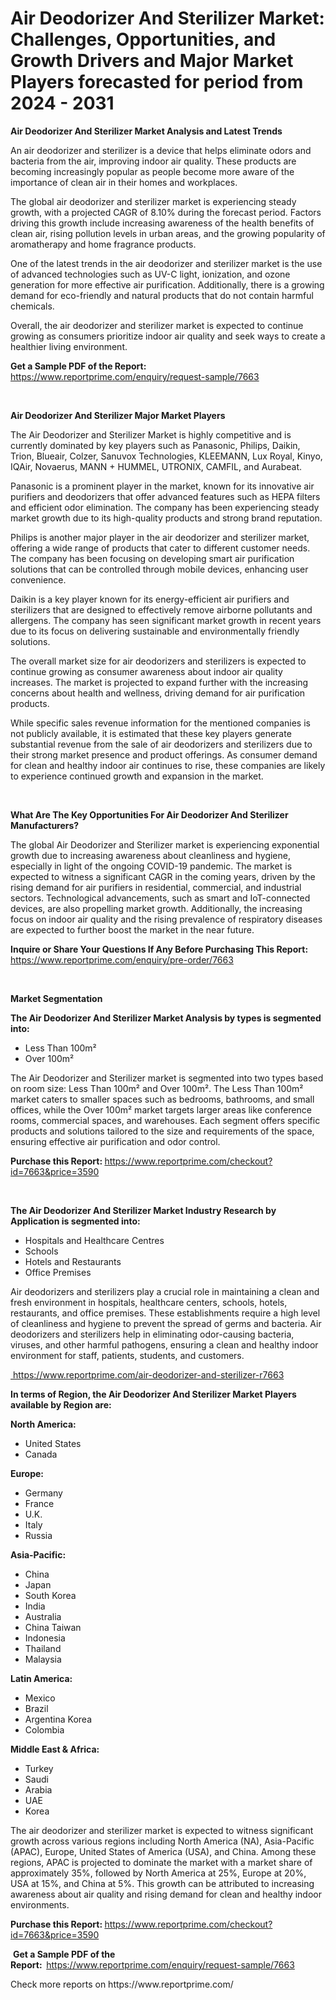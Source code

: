 <p><h1>Air Deodorizer And Sterilizer Market: Challenges, Opportunities, and Growth Drivers and Major Market Players forecasted for period from 2024 - 2031</h1></p><p><strong>Air Deodorizer And Sterilizer Market Analysis and Latest Trends</strong></p>
<p><p>An air deodorizer and sterilizer is a device that helps eliminate odors and bacteria from the air, improving indoor air quality. These products are becoming increasingly popular as people become more aware of the importance of clean air in their homes and workplaces.</p><p>The global air deodorizer and sterilizer market is experiencing steady growth, with a projected CAGR of 8.10% during the forecast period. Factors driving this growth include increasing awareness of the health benefits of clean air, rising pollution levels in urban areas, and the growing popularity of aromatherapy and home fragrance products.</p><p>One of the latest trends in the air deodorizer and sterilizer market is the use of advanced technologies such as UV-C light, ionization, and ozone generation for more effective air purification. Additionally, there is a growing demand for eco-friendly and natural products that do not contain harmful chemicals.</p><p>Overall, the air deodorizer and sterilizer market is expected to continue growing as consumers prioritize indoor air quality and seek ways to create a healthier living environment.</p></p>
<p><strong>Get a Sample PDF of the Report:&nbsp;</strong> <a href="https://www.reportprime.com/enquiry/request-sample/7663">https://www.reportprime.com/enquiry/request-sample/7663</a></p>
<p>&nbsp;</p>
<p><strong>Air Deodorizer And Sterilizer Major Market Players</strong></p>
<p><p>The Air Deodorizer and Sterilizer Market is highly competitive and is currently dominated by key players such as Panasonic, Philips, Daikin, Trion, Blueair, Colzer, Sanuvox Technologies, KLEEMANN, Lux Royal, Kinyo, IQAir, Novaerus, MANN + HUMMEL, UTRONIX, CAMFIL, and Aurabeat.</p><p>Panasonic is a prominent player in the market, known for its innovative air purifiers and deodorizers that offer advanced features such as HEPA filters and efficient odor elimination. The company has been experiencing steady market growth due to its high-quality products and strong brand reputation.</p><p>Philips is another major player in the air deodorizer and sterilizer market, offering a wide range of products that cater to different customer needs. The company has been focusing on developing smart air purification solutions that can be controlled through mobile devices, enhancing user convenience.</p><p>Daikin is a key player known for its energy-efficient air purifiers and sterilizers that are designed to effectively remove airborne pollutants and allergens. The company has seen significant market growth in recent years due to its focus on delivering sustainable and environmentally friendly solutions.</p><p>The overall market size for air deodorizers and sterilizers is expected to continue growing as consumer awareness about indoor air quality increases. The market is projected to expand further with the increasing concerns about health and wellness, driving demand for air purification products.</p><p>While specific sales revenue information for the mentioned companies is not publicly available, it is estimated that these key players generate substantial revenue from the sale of air deodorizers and sterilizers due to their strong market presence and product offerings. As consumer demand for clean and healthy indoor air continues to rise, these companies are likely to experience continued growth and expansion in the market.</p></p>
<p>&nbsp;</p>
<p><strong>What Are The Key Opportunities For Air Deodorizer And Sterilizer Manufacturers?</strong></p>
<p><p>The global Air Deodorizer and Sterilizer market is experiencing exponential growth due to increasing awareness about cleanliness and hygiene, especially in light of the ongoing COVID-19 pandemic. The market is expected to witness a significant CAGR in the coming years, driven by the rising demand for air purifiers in residential, commercial, and industrial sectors. Technological advancements, such as smart and IoT-connected devices, are also propelling market growth. Additionally, the increasing focus on indoor air quality and the rising prevalence of respiratory diseases are expected to further boost the market in the near future.</p></p>
<p><strong>Inquire or Share Your Questions If Any Before Purchasing This Report:</strong> <a href="https://www.reportprime.com/enquiry/pre-order/7663">https://www.reportprime.com/enquiry/pre-order/7663</a></p>
<p>&nbsp;</p>
<p><strong>Market Segmentation</strong></p>
<p><strong>The Air Deodorizer And Sterilizer Market Analysis by types is segmented into:</strong></p>
<p><ul><li>Less Than 100m²</li><li>Over 100m²</li></ul></p>
<p><p>The Air Deodorizer and Sterilizer market is segmented into two types based on room size: Less Than 100m² and Over 100m². The Less Than 100m² market caters to smaller spaces such as bedrooms, bathrooms, and small offices, while the Over 100m² market targets larger areas like conference rooms, commercial spaces, and warehouses. Each segment offers specific products and solutions tailored to the size and requirements of the space, ensuring effective air purification and odor control.</p></p>
<p><strong>Purchase this Report:&nbsp;</strong><a href="https://www.reportprime.com/checkout?id=7663&price=3590">https://www.reportprime.com/checkout?id=7663&price=3590</a></p>
<p>&nbsp;</p>
<p><strong>The Air Deodorizer And Sterilizer Market Industry Research by Application is segmented into:</strong></p>
<p><ul><li>Hospitals and Healthcare Centres</li><li>Schools</li><li>Hotels and Restaurants</li><li>Office Premises</li></ul></p>
<p><p>Air deodorizers and sterilizers play a crucial role in maintaining a clean and fresh environment in hospitals, healthcare centers, schools, hotels, restaurants, and office premises. These establishments require a high level of cleanliness and hygiene to prevent the spread of germs and bacteria. Air deodorizers and sterilizers help in eliminating odor-causing bacteria, viruses, and other harmful pathogens, ensuring a clean and healthy indoor environment for staff, patients, students, and customers.</p></p>
<p><a href="https://www.reportprime.com/air-deodorizer-and-sterilizer-r7663">&nbsp;https://www.reportprime.com/air-deodorizer-and-sterilizer-r7663</a></p>
<p><strong>In terms of Region, the Air Deodorizer And Sterilizer Market Players available by Region are:</strong></p>
<p>
    <p> <strong> North America: </strong>
        <ul>
            <li>United States</li>
            <li>Canada</li>
        </ul>
        </p> 
    <p> <strong> Europe: </strong>
        <ul>
            <li>Germany</li>
            <li>France</li>
            <li>U.K.</li>
            <li>Italy</li>
            <li>Russia</li>
        </ul>
        </p> 
    <p> <strong> Asia-Pacific: </strong>
        <ul>
            <li>China</li>
            <li>Japan</li>
            <li>South Korea</li>
            <li>India</li>
            <li>Australia</li>
            <li>China Taiwan</li>
            <li>Indonesia</li>
            <li>Thailand</li>
            <li>Malaysia</li>
        </ul>
        </p> 
    <p> <strong> Latin America: </strong>
        <ul>
            <li>Mexico</li>
            <li>Brazil</li>
            <li>Argentina Korea</li>
            <li>Colombia</li>
        </ul>
        </p> 
    <p> <strong> Middle East & Africa: </strong>
        <ul>
            <li>Turkey</li>
            <li>Saudi</li>
            <li>Arabia</li>
            <li>UAE</li>
            <li>Korea</li>
        </ul>
    </p>
    </p>
<p><p>The air deodorizer and sterilizer market is expected to witness significant growth across various regions including North America (NA), Asia-Pacific (APAC), Europe, United States of America (USA), and China. Among these regions, APAC is projected to dominate the market with a market share of approximately 35%, followed by North America at 25%, Europe at 20%, USA at 15%, and China at 5%. This growth can be attributed to increasing awareness about air quality and rising demand for clean and healthy indoor environments.</p></p>
<p><strong>Purchase this Report: </strong><a href="https://www.reportprime.com/checkout?id=7663&price=3590">https://www.reportprime.com/checkout?id=7663&price=3590</a></p>
<p>&nbsp;<strong>Get a Sample PDF of the Report:&nbsp;&nbsp;</strong><a href="https://www.reportprime.com/enquiry/request-sample/7663">https://www.reportprime.com/enquiry/request-sample/7663</a></p>
<p><strong></strong></p>
<p>Check more reports on https://www.reportprime.com/</p>